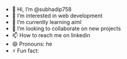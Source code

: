 - 👋 Hi, I’m @subhadip758
- 👀 I’m interested in web development 
- 🌱 I’m currently learning aiml
- 💞️ I’m looking to collaborate on new projects
- 📫 How to reach me on linkedin 
- 😄 Pronouns: he
- ⚡ Fun fact: 

<!---
subhadip758/subhadip758 is a ✨ special ✨ repository because its `README.md` (this file) appears on your GitHub profile.
You can click the Preview link to take a look at your changes.
--->

